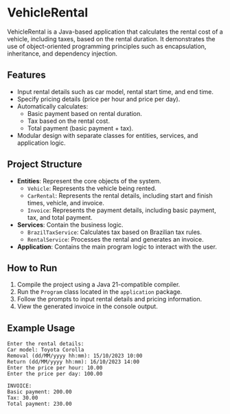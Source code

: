 # VehicleRental

VehicleRental is a Java-based application that calculates the rental cost of a vehicle, including taxes, based on the rental duration. It demonstrates the use of object-oriented programming principles such as encapsulation, inheritance, and dependency injection.

## Features

- Input rental details such as car model, rental start time, and end time.
- Specify pricing details (price per hour and price per day).
- Automatically calculates:
  - Basic payment based on rental duration.
  - Tax based on the rental cost.
  - Total payment (basic payment + tax).
- Modular design with separate classes for entities, services, and application logic.

## Project Structure

- **Entities**: Represent the core objects of the system.
  - `Vehicle`: Represents the vehicle being rented.
  - `CarRental`: Represents the rental details, including start and finish times, vehicle, and invoice.
  - `Invoice`: Represents the payment details, including basic payment, tax, and total payment.
- **Services**: Contain the business logic.
  - `BrazilTaxService`: Calculates tax based on Brazilian tax rules.
  - `RentalService`: Processes the rental and generates an invoice.
- **Application**: Contains the main program logic to interact with the user.

## How to Run

1. Compile the project using a Java 21-compatible compiler.
2. Run the `Program` class located in the `application` package.
3. Follow the prompts to input rental details and pricing information.
4. View the generated invoice in the console output.

## Example Usage

```plaintext
Enter the rental details:
Car model: Toyota Corolla
Removal (dd/MM/yyyy hh:mm): 15/10/2023 10:00
Return (dd/MM/yyyy hh:mm): 16/10/2023 14:00
Enter the price per hour: 10.00
Enter the price per day: 100.00

INVOICE:
Basic payment: 200.00
Tax: 30.00
Total payment: 230.00
